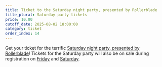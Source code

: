 ```yaml
---
title: Ticket to the Saturday night party, presented by Rollerblade
title_plural: Saturday party tickets
price: 10.00
cutoff_date: 2025-08-02 18:00:00
category: ticket
order_index: 14
---
```


Get your ticket for the terrific [Saturday night party, presented by Rollerblade](/schedule/saturday/party-and-raffle/)! Tickets for the Saturday party will also be on sale during registration on [Friday](/schedule/friday/registration-and-expo/) and [Saturday](/schedule/saturday/registration-and-expo/).

